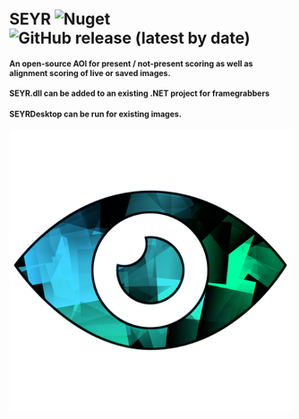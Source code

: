 # SEYR ![Nuget](https://img.shields.io/nuget/v/SEYR) ![GitHub release (latest by date)](https://img.shields.io/github/v/release/bradmartin333/SEYR?color=ba36b8&label=desktop)
#### An open-source AOI for present / not-present scoring as well as alignment scoring of live or saved images.
#### SEYR.dll can be added to an existing .NET project for framegrabbers
#### SEYRDesktop can be run for existing images.

![image](SEYR.png)
